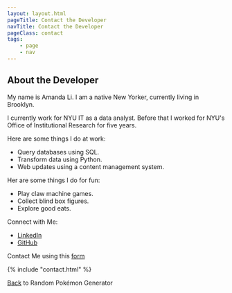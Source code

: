 ```yaml
---
layout: layout.html
pageTitle: Contact the Developer
navTitle: Contact the Developer
pageClass: contact
tags:
    - page
    - nav
---
```


## About the Developer
My name is Amanda Li. I am a native New Yorker, currently living in Brooklyn.

I currently work for NYU IT as a data analyst. Before that I worked for NYU's Office of Institutional Research for five years.

Here are some things I do at work:

- Query databases using SQL.
- Transform data using Python.
- Web updates using a content management system.

Her are some things I do for fun:
- Play claw machine games.
- Collect blind box figures.
- Explore good eats.

Connect with Me:
- [LinkedIn](https://www.linkedin.com/in/liamanda32/)
- [GitHub](https://github.com/al3258)

Contact Me using this <a href="#" id="contactLink">form</a>

<div class="popover" id="contactPopover">
    {% include "contact.html" %}
</div>

<script>
document.addEventListener('DOMContentLoaded', function() {
  const contactLink = document.getElementById('contactLink');
  const contactPopover = document.getElementById('contactPopover');

  if (contactLink && contactPopover) {
      contactPopover.style.display = 'none'; // Ensure popover is initially hidden

      contactLink.addEventListener('click', function(event) {
          event.preventDefault(); // Prevent default link behavior
          contactPopover.style.display = (contactPopover.style.display === 'block') ? 'none' : 'block';
      });

      document.addEventListener('click', function(event) {
          if (contactPopover.style.display === 'block' &&
              !contactPopover.contains(event.target) &&
              event.target !== contactLink) {
              contactPopover.style.display = 'none';
          }
      });
  }
});
</script>

[Back](/) to Random Pokémon Generator